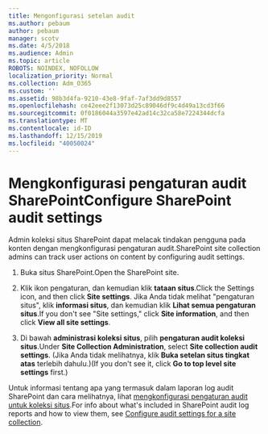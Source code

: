 ```yaml
---
title: Mengonfigurasi setelan audit
ms.author: pebaum
author: pebaum
manager: scotv
ms.date: 4/5/2018
ms.audience: Admin
ms.topic: article
ROBOTS: NOINDEX, NOFOLLOW
localization_priority: Normal
ms.collection: Adm_O365
ms.custom: ''
ms.assetid: 98b3d4fa-9210-43e8-9faf-7af3dd9d8557
ms.openlocfilehash: ce42eee2f13073d25c89046df9c4d49a13cd3f66
ms.sourcegitcommit: 0f0186044a3597e42ad14c32ca58e7224344dcfa
ms.translationtype: MT
ms.contentlocale: id-ID
ms.lasthandoff: 12/15/2019
ms.locfileid: "40050024"
---
```

# <a name="configure-sharepoint-audit-settings"></a><span data-ttu-id="e5515-102">Mengkonfigurasi pengaturan audit SharePoint</span><span class="sxs-lookup"><span data-stu-id="e5515-102">Configure SharePoint audit settings</span></span>

<span data-ttu-id="e5515-103">Admin koleksi situs SharePoint dapat melacak tindakan pengguna pada konten dengan mengkonfigurasi pengaturan audit.</span><span class="sxs-lookup"><span data-stu-id="e5515-103">SharePoint site collection admins can track user actions on content by configuring audit settings.</span></span>
  
1. <span data-ttu-id="e5515-104">Buka situs SharePoint.</span><span class="sxs-lookup"><span data-stu-id="e5515-104">Open the SharePoint site.</span></span>
    
2. <span data-ttu-id="e5515-105">Klik ikon pengaturan, dan kemudian klik **tataan situs**.</span><span class="sxs-lookup"><span data-stu-id="e5515-105">Click the Settings icon, and then click **Site settings**.</span></span> <span data-ttu-id="e5515-106">Jika Anda tidak melihat "pengaturan situs", klik **informasi situs**, dan kemudian klik **Lihat semua pengaturan situs**.</span><span class="sxs-lookup"><span data-stu-id="e5515-106">If you don't see "Site settings," click **Site information**, and then click **View all site settings**.</span></span>
    
3. <span data-ttu-id="e5515-107">Di bawah **administrasi koleksi situs**, pilih **pengaturan audit koleksi situs**.</span><span class="sxs-lookup"><span data-stu-id="e5515-107">Under **Site Collection Administration**, select **Site collection audit settings**.</span></span> <span data-ttu-id="e5515-108">(Jika Anda tidak melihatnya, klik **Buka setelan situs tingkat atas** terlebih dahulu.)</span><span class="sxs-lookup"><span data-stu-id="e5515-108">(If you don't see it, click **Go to top level site settings** first.)</span></span> 
    
<span data-ttu-id="e5515-109">Untuk informasi tentang apa yang termasuk dalam laporan log audit SharePoint dan cara melihatnya, lihat [mengkonfigurasi pengaturan audit untuk koleksi situs](https://go.microsoft.com/fwlink/?linkid=404050).</span><span class="sxs-lookup"><span data-stu-id="e5515-109">For info about what's included in SharePoint audit log reports and how to view them, see [Configure audit settings for a site collection](https://go.microsoft.com/fwlink/?linkid=404050).</span></span>
  

